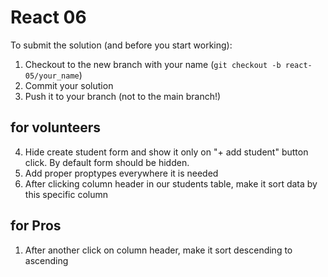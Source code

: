 # React 06

To submit the solution (and before you start working):

1. Checkout to the new branch with your name (`git checkout -b react-05/your_name`)
2. Commit your solution
3. Push it to your branch (not to the main branch!)


## for volunteers

4. Hide create student form and show it only on "+ add student" button click. By default form should be hidden.
5. Add proper proptypes everywhere it is needed
6. After clicking column header in our students table, make it sort data by this specific column

## for Pros

1. After another click on column header, make it sort descending to ascending
